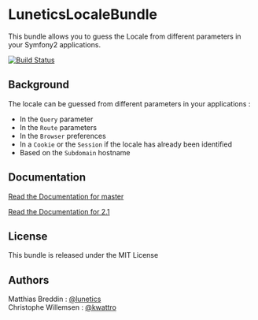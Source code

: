 # LuneticsLocaleBundle

This bundle allows you to guess the Locale from different parameters in your Symfony2 applications.

[![Build Status](https://travis-ci.org/lunetics/LocaleBundle.svg?branch=master)](https://travis-ci.org/lunetics/LocaleBundle)


## Background

The locale can be guessed from different parameters in your applications :

* In the `Query` parameter
* In the `Route` parameters
* In the `Browser` preferences
* In a `Cookie` or the `Session` if the locale has already been identified
* Based on the `Subdomain` hostname

## Documentation

[Read the Documentation for master](https://github.com/lunetics/LocaleBundle/blob/master/Resources/doc/index.markdown)

[Read the Documentation for 2.1](https://github.com/lunetics/LocaleBundle/blob/2.1/Resources/doc/index.markdown)

## License

This bundle is released under the MIT License

## Authors

Matthias Breddin : [@lunetics](https://github.com/lunetics)  
Christophe Willemsen : [@kwattro](https://github.com/kwattro)
